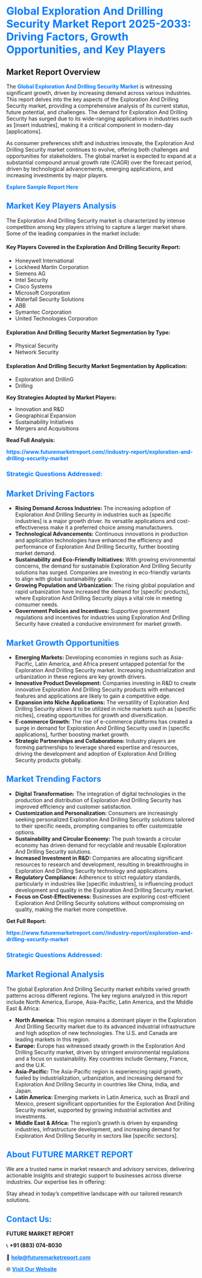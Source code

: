 <h1 style="color: #007BFF;">Global Exploration And Drilling Security Market Report 2025-2033: Driving Factors, Growth Opportunities, and Key Players</h1>

<section id="overview">
<h2>Market Report Overview</h2>
<p>The <a href="https://www.futuremarketreport.com//industry-report/exploration-and-drilling-security-market" style="color: #007BFF; text-decoration: none;"><strong>Global Exploration And Drilling Security Market</strong></a> is witnessing significant growth, driven by increasing demand across various industries. This report delves into the key aspects of the Exploration And Drilling Security market, providing a comprehensive analysis of its current status, future potential, and challenges. The demand for Exploration And Drilling Security has surged due to its wide-ranging applications in industries such as [insert industries], making it a critical component in modern-day [applications].</p>
<p>As consumer preferences shift and industries innovate, the Exploration And Drilling Security market continues to evolve, offering both challenges and opportunities for stakeholders. The global market is expected to expand at a substantial compound annual growth rate (CAGR) over the forecast period, driven by technological advancements, emerging applications, and increasing investments by major players.</p>
</section>

<section id="overview">
<p><a href="https://www.futuremarketreport.com//request-sample/reportId=76402" style="color: #007BFF; text-decoration: none;"><strong>Explore Sample Report Here</strong></a></p>
</section>

<section id="key-players">
<h2 style="color: #007BFF;">Market Key Players Analysis</h2>
<p>The Exploration And Drilling Security market is characterized by intense competition among key players striving to capture a larger market share. Some of the leading companies in the market include:</p>
<h4>Key Players Covered in the Exploration And Drilling Security Report:</h4>
<ul><li>Honeywell International</li><li>Lockheed Martin Corporation</li><li>Siemens AG</li><li>Intel Security</li><li>Cisco Systems</li><li>Microsoft Corporation</li><li>Waterfall Security Solutions</li><li>ABB</li><li>Symantec Corporation</li><li>United Technologies Corporation</li></ul>
<h4>Exploration And Drilling Security Market Segmentation by Type:</h4>
<ul><li>Physical Security</li><li>Network Security</li></ul>

<h4>Exploration And Drilling Security Market Segmentation by Application:</h4>
<ul><li>Exploration and DrillinG</li><li>Drilling</li></ul>
<p><strong>Key Strategies Adopted by Market Players:</strong></p>
<ul>
<li>Innovation and R&D</li>
<li>Geographical Expansion</li>
<li>Sustainability Initiatives</li>
<li>Mergers and Acquisitions</li>
</ul>
</section>

<section>
<p><strong>Read Full Analysis: </strong></p><a href="https://www.futuremarketreport.com//industry-report/exploration-and-drilling-security-market" style="color: #007BFF; text-decoration: none;"><strong>https://www.futuremarketreport.com//industry-report/exploration-and-drilling-security-market</strong></a>
<h3 style="color: #007BFF;">Strategic Questions Addressed:</h3>
</section>

<section id="driving-factors">
<h2 style="color: #007BFF;">Market Driving Factors</h2>
<ul>
<li><strong>Rising Demand Across Industries:</strong> The increasing adoption of Exploration And Drilling Security in industries such as [specific industries] is a major growth driver. Its versatile applications and cost-effectiveness make it a preferred choice among manufacturers.</li>
<li><strong>Technological Advancements:</strong> Continuous innovations in production and application technologies have enhanced the efficiency and performance of Exploration And Drilling Security, further boosting market demand.</li>
<li><strong>Sustainability and Eco-Friendly Initiatives:</strong> With growing environmental concerns, the demand for sustainable Exploration And Drilling Security solutions has surged. Companies are investing in eco-friendly variants to align with global sustainability goals.</li>
<li><strong>Growing Population and Urbanization:</strong> The rising global population and rapid urbanization have increased the demand for [specific products], where Exploration And Drilling Security plays a vital role in meeting consumer needs.</li>
<li><strong>Government Policies and Incentives:</strong> Supportive government regulations and incentives for industries using Exploration And Drilling Security have created a conducive environment for market growth.</li>
</ul>
</section>

<section id="growth-opportunities">
<h2 style="color: #007BFF;">Market Growth Opportunities</h2>
<ul>
<li><strong>Emerging Markets:</strong> Developing economies in regions such as Asia-Pacific, Latin America, and Africa present untapped potential for the Exploration And Drilling Security market. Increasing industrialization and urbanization in these regions are key growth drivers.</li>
<li><strong>Innovative Product Development:</strong> Companies investing in R&D to create innovative Exploration And Drilling Security products with enhanced features and applications are likely to gain a competitive edge.</li>
<li><strong>Expansion into Niche Applications:</strong> The versatility of Exploration And Drilling Security allows it to be utilized in niche markets such as [specific niches], creating opportunities for growth and diversification.</li>
<li><strong>E-commerce Growth:</strong> The rise of e-commerce platforms has created a surge in demand for Exploration And Drilling Security used in [specific applications], further boosting market growth.</li>
<li><strong>Strategic Partnerships and Collaborations:</strong> Industry players are forming partnerships to leverage shared expertise and resources, driving the development and adoption of Exploration And Drilling Security products globally.</li>
</ul>
</section>

<section id="trending-factors">
<h2 style="color: #007BFF;">Market Trending Factors</h2>
<ul>
<li><strong>Digital Transformation:</strong> The integration of digital technologies in the production and distribution of Exploration And Drilling Security has improved efficiency and customer satisfaction.</li>
<li><strong>Customization and Personalization:</strong> Consumers are increasingly seeking personalized Exploration And Drilling Security solutions tailored to their specific needs, prompting companies to offer customizable options.</li>
<li><strong>Sustainability and Circular Economy:</strong> The push towards a circular economy has driven demand for recyclable and reusable Exploration And Drilling Security solutions.</li>
<li><strong>Increased Investment in R&D:</strong> Companies are allocating significant resources to research and development, resulting in breakthroughs in Exploration And Drilling Security technology and applications.</li>
<li><strong>Regulatory Compliance:</strong> Adherence to strict regulatory standards, particularly in industries like [specific industries], is influencing product development and quality in the Exploration And Drilling Security market.</li>
<li><strong>Focus on Cost-Effectiveness:</strong> Businesses are exploring cost-efficient Exploration And Drilling Security solutions without compromising on quality, making the market more competitive.</li>
</ul>
</section>

<section>
<p><strong>Get Full Report: </strong></p><a href="https://www.futuremarketreport.com//industry-report/exploration-and-drilling-security-market" style="color: #007BFF; text-decoration: none;"><strong>https://www.futuremarketreport.com//industry-report/exploration-and-drilling-security-market</strong></a>
<h3 style="color: #007BFF;">Strategic Questions Addressed:</h3>
</section>


<section id="regional-analysis">
<h2 style="color: #007BFF;">Market Regional Analysis</h2>
<p>The global Exploration And Drilling Security market exhibits varied growth patterns across different regions. The key regions analyzed in this report include North America, Europe, Asia-Pacific, Latin America, and the Middle East & Africa:</p>
<ul>
<li><strong>North America:</strong> This region remains a dominant player in the Exploration And Drilling Security market due to its advanced industrial infrastructure and high adoption of new technologies. The U.S. and Canada are leading markets in this region.</li>
<li><strong>Europe:</strong> Europe has witnessed steady growth in the Exploration And Drilling Security market, driven by stringent environmental regulations and a focus on sustainability. Key countries include Germany, France, and the U.K.</li>
<li><strong>Asia-Pacific:</strong> The Asia-Pacific region is experiencing rapid growth, fueled by industrialization, urbanization, and increasing demand for Exploration And Drilling Security in countries like China, India, and Japan.</li>
<li><strong>Latin America:</strong> Emerging markets in Latin America, such as Brazil and Mexico, present significant opportunities for the Exploration And Drilling Security market, supported by growing industrial activities and investments.</li>
<li><strong>Middle East & Africa:</strong> The region’s growth is driven by expanding industries, infrastructure development, and increasing demand for Exploration And Drilling Security in sectors like [specific sectors].</li>
</ul>
</section>

<footer>
<h2 style="color: #007BFF;">About FUTURE MARKET REPORT</h2>
<p>We are a trusted name in market research and advisory services, delivering actionable insights and strategic support to businesses across diverse industries. Our expertise lies in offering:</p>

<p>Stay ahead in today’s competitive landscape with our tailored research solutions.</p>

<h2 style="color: #007BFF;">Contact Us:</h2>
<p><strong>FUTURE MARKET REPORT</strong></p>
<p>📞 <strong>+91 (883) 074-8030</strong></p>
<p>📧 <strong><a href="mailto:help@futuremarketreport.com" style="color: #007BFF;">help@futuremarketreport.com</a></strong></p>
<p>🌐 <strong><a href="https://www.futuremarketreport.com/" style="color: #007BFF;">Visit Our Website</a></strong></p>
</footer>